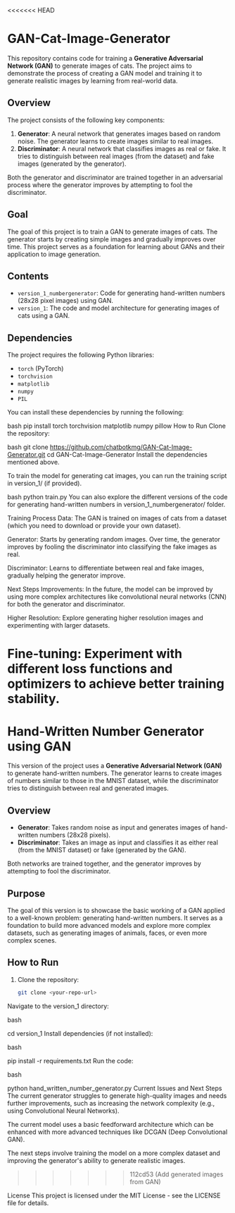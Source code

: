 <<<<<<< HEAD
# GAN-Cat-Image-Generator

This repository contains code for training a **Generative Adversarial Network (GAN)** to generate images of cats. The project aims to demonstrate the process of creating a GAN model and training it to generate realistic images by learning from real-world data.

## Overview

The project consists of the following key components:

1. **Generator**: A neural network that generates images based on random noise. The generator learns to create images similar to real images.
2. **Discriminator**: A neural network that classifies images as real or fake. It tries to distinguish between real images (from the dataset) and fake images (generated by the generator).

Both the generator and discriminator are trained together in an adversarial process where the generator improves by attempting to fool the discriminator.

## Goal

The goal of this project is to train a GAN to generate images of cats. The generator starts by creating simple images and gradually improves over time. This project serves as a foundation for learning about GANs and their application to image generation.

## Contents

- `version_1_numbergenerator`: Code for generating hand-written numbers (28x28 pixel images) using GAN.
- `version_1`: The code and model architecture for generating images of cats using a GAN.

## Dependencies

The project requires the following Python libraries:

- `torch` (PyTorch)
- `torchvision`
- `matplotlib`
- `numpy`
- `PIL`

You can install these dependencies by running the following:

bash
pip install torch torchvision matplotlib numpy pillow
How to Run
Clone the repository:

bash
git clone https://github.com/chatbotkmg/GAN-Cat-Image-Generator.git
cd GAN-Cat-Image-Generator
Install the dependencies mentioned above.

To train the model for generating cat images, you can run the training script in version_1/ (if provided).

bash
python train.py
You can also explore the different versions of the code for generating hand-written numbers in version_1_numbergenerator/ folder.

Training Process
Data: The GAN is trained on images of cats from a dataset (which you need to download or provide your own dataset).

Generator: Starts by generating random images. Over time, the generator improves by fooling the discriminator into classifying the fake images as real.

Discriminator: Learns to differentiate between real and fake images, gradually helping the generator improve.

Next Steps
Improvements: In the future, the model can be improved by using more complex architectures like convolutional neural networks (CNN) for both the generator and discriminator.

Higher Resolution: Explore generating higher resolution images and experimenting with larger datasets.

Fine-tuning: Experiment with different loss functions and optimizers to achieve better training stability.
=======

# Hand-Written Number Generator using GAN

This version of the project uses a **Generative Adversarial Network (GAN)** to generate hand-written numbers. The generator learns to create images of numbers similar to those in the MNIST dataset, while the discriminator tries to distinguish between real and generated images.

## Overview

- **Generator**: Takes random noise as input and generates images of hand-written numbers (28x28 pixels).
- **Discriminator**: Takes an image as input and classifies it as either real (from the MNIST dataset) or fake (generated by the GAN).
  
Both networks are trained together, and the generator improves by attempting to fool the discriminator.

## Purpose

The goal of this version is to showcase the basic working of a GAN applied to a well-known problem: generating hand-written numbers. It serves as a foundation to build more advanced models and explore more complex datasets, such as generating images of animals, faces, or even more complex scenes.

## How to Run

1. Clone the repository:
   ```bash
   git clone <your-repo-url>
Navigate to the version_1 directory:

bash

cd version_1
Install dependencies (if not installed):

bash

pip install -r requirements.txt
Run the code:

bash

python hand_written_number_generator.py
Current Issues and Next Steps
The current generator struggles to generate high-quality images and needs further improvements, such as increasing the network complexity (e.g., using Convolutional Neural Networks).

The current model uses a basic feedforward architecture which can be enhanced with more advanced techniques like DCGAN (Deep Convolutional GAN).

The next steps involve training the model on a more complex dataset and improving the generator's ability to generate realistic images.
>>>>>>> 112cd53 (Add generated images from GAN)

License
This project is licensed under the MIT License - see the LICENSE file for details.
